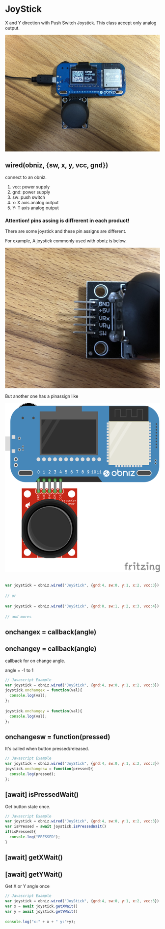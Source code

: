 # JoyStick

X and Y direction with Push Switch Joystick.
This class accept only analog output.

![](./joystick.jpg)

## wired(obniz, {sw, x, y, vcc, gnd})

connect to an obniz.

1. vcc: power supply
2. gnd: power supply
3. sw: push switch
4. x: X axis analog output
5. Y: T axis analog output

### Attention! pins assing is diffrerent in each product!
There are some joystick and these pin assigns are different.

For example, A joystick commonly used with obniz is below.

![](./joystick_pins.jpg)

But another one has a pinassign like

![photo of wired](./wired.png)


```Javascript

var joystick = obniz.wired("JoyStick", {gnd:4, sw:0, y:1, x:2, vcc:3});

// or

var joystick = obniz.wired("JoyStick", {gnd:0, sw:1, y:2, x:3, vcc:4});

// and mores
```

## onchangex = callback(angle)
## onchangey = callback(angle)
callback for on change angle.

angle = -1 to 1

```Javascript
// Javascript Example
var joystick = obniz.wired("JoyStick", {gnd:4, sw:0, y:1, x:2, vcc:3});
joystick.onchangex = function(val){
  console.log(val);
};

joystick.onchangey = function(val){
  console.log(val);
};
```

## onchangesw = function(pressed)

It's called when button pressed/released.

```Javascript
// Javascript Example
var joystick = obniz.wired("JoyStick", {gnd:4, sw:0, y:1, x:2, vcc:3});
joystick.onchangesw = function(pressed){
  console.log(pressed);
};
```


## [await] isPressedWait()

Get button state once. 

```Javascript
// Javascript Example
var joystick = obniz.wired("JoyStick", {gnd:4, sw:0, y:1, x:2, vcc:3});
var isPressed = await joystick.isPressedWait()
if(isPressed){
  console.log("PRESSED");
}

```


## [await] getXWait()
## [await] getYWait()

Get X or Y angle once

```Javascript
// Javascript Example
var joystick = obniz.wired("JoyStick", {gnd:4, sw:0, y:1, x:2, vcc:3});
var x = await joystick.getXWait()
var y = await joystick.getYWait()
 
console.log("x:" + x + " y:"+y);

```